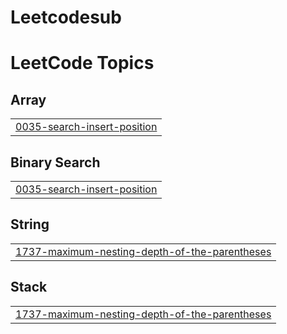 # Leetcodesub
<!---LeetCode Topics Start-->
# LeetCode Topics
## Array
|  |
| ------- |
| [0035-search-insert-position](https://github.com/KratwishSagdeo/Leetcodesub/tree/master/0035-search-insert-position) |
## Binary Search
|  |
| ------- |
| [0035-search-insert-position](https://github.com/KratwishSagdeo/Leetcodesub/tree/master/0035-search-insert-position) |
## String
|  |
| ------- |
| [1737-maximum-nesting-depth-of-the-parentheses](https://github.com/KratwishSagdeo/Leetcodesub/tree/master/1737-maximum-nesting-depth-of-the-parentheses) |
## Stack
|  |
| ------- |
| [1737-maximum-nesting-depth-of-the-parentheses](https://github.com/KratwishSagdeo/Leetcodesub/tree/master/1737-maximum-nesting-depth-of-the-parentheses) |
<!---LeetCode Topics End-->